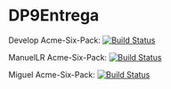 # DP9Entrega
Develop Acme-Six-Pack:
[![Build Status](http://jenkins3.mlr.duckdns.org/buildStatus/icon?job=DP9-Acme-Six-Pack)](http://jenkins3.mlr.duckdns.org/job/DP9-Acme-Six-Pack/)

ManuelLR Acme-Six-Pack:
[![Build Status](http://jenkins3.mlr.duckdns.org/buildStatus/icon?job=DP9-ManuelLR-Acme-Six-Pack)](http://jenkins3.mlr.duckdns.org/view/DP9/job/DP9-ManuelLR-Acme-Six-Pack/)

Miguel Acme-Six-Pack:
[![Build Status](http://jenkins3.mlr.duckdns.org/buildStatus/icon?job=DP9-Miguel-Acme-Six-Pack)](http://jenkins3.mlr.duckdns.org/job/DP9-Miguel-Acme-Six-Pack/)
